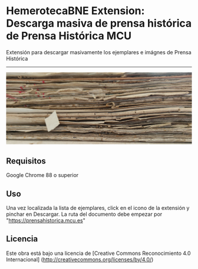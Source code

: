 # HemerotecaBNE Extension: Descarga masiva de prensa histórica de Prensa Histórica MCU

Extensión para descargar masivamente los ejemplares e imágnes de Prensa Histórica
<hr>

![Alt text](img/legajo.jpg "Legajo decorativo")
## Requisitos

Google Chrome 88 o superior

## Uso

Una vez localizada la lista de ejemplares, click en el icono de la extensión y pinchar en Descargar. La ruta del documento debe empezar por "https://prensahistorica.mcu.es"


## Licencia

Este obra está bajo una licencia de [Creative Commons Reconocimiento 4.0 Internacional] (http://creativecommons.org/licenses/by/4.0/)
